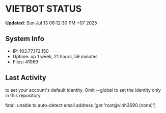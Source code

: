# VIETBOT STATUS
**Updated**: Sun Jul 13 06:12:30 PM +07 2025

## System Info
- IP: 103.77.172.150
- Uptime: up 1 week, 21 hours, 59 minutes
- Files: 41969

## Last Activity

to set your account's default identity.
Omit --global to set the identity only in this repository.

fatal: unable to auto-detect email address (got 'root@vinh3690.(none)')
